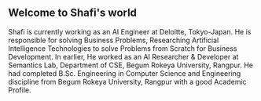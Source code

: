 ## Welcome to Shafi's world 
Shafi is currently working as an AI Engineer at Deloitte, Tokyo-Japan.
He is responsible for solving Business Problems, Researching Artificial Intelligence Technologies to solve Problems from Scratch for Business Development.
In earlier, He worked as an AI Researcher & Developer at Semantics Lab, Department of CSE, Begum Rokeya University, Rangpur. 
He had completed B.Sc. Engineering in Computer Science and Engineering discipline from Begum Rokeya University, Rangpur with a good Academic Profile.
